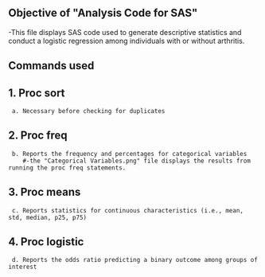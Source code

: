 ## Objective of "Analysis Code for SAS"
  -This file displays SAS code used to generate descriptive statistics and conduct a logistic regression among individuals with or without arthritis.

## Commands used

  ## 1. Proc sort
     a. Necessary before checking for duplicates
  ## 2. Proc freq
     b. Reports the frequency and percentages for categorical variables
        #-the "Categorical Variables.png" file displays the results from running the proc freq statements.
  ## 3. Proc means
     c. Reports statistics for continuous characteristics (i.e., mean, std, median, p25, p75)
  ## 4. Proc logistic
     d. Reports the odds ratio predicting a binary outcome among groups of interest
